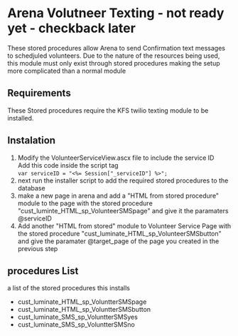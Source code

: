 <h1>Arena Volutneer Texting - not ready yet - checkback later</h1>
<p>These stored procedures allow Arena to send Confirmation text messages to schedjuled volunteers.
Due to the nature of the resources being used, this module must only exist through stored procedures making the setup more complicated than a normal module
</p>
<h2>Requirements</h2>
<p>These Stored procedures require the KFS twilio texting module to be installed.</p>
<h2>Instalation</h2>
<ol>
<li>Modify the VolunteerServiceView.ascx file to include the service ID <br> Add this code inside the script tag <br> <code>var serviceID = "<%= Session["_serviceID"] %>";</code></li>
<li>next run the installer script to add the required stored procedures to the database</li>
<li>make a new page in arena and add a "HTML from stored procedure" module to the page with the stored procedure "cust_luminte_HTML_sp_VolunteerSMSpage" and give it the paramaters @serviceID</li>
<li>Add another "HTML from stored" module to Volunteer Service Page with the stored procedure "cust_luminate_HTML_sp_VolunteerSMSbutton" and give the paramater @target_page of the page you created in the previous step</li>
</ol>
<h2>procedures List</h2>
<p>a list of the stored procedures this installs</p>
<ul>
<li>cust_luminate_HTML_sp_VoluntterSMSpage</li>
<li>cust_luminate_HTML_sp_VoluntterSMSbutton</li>
<li>cust_luminate_SMS_sp_VoluntterSMSyes</li>
<li>cust_luminate_SMS_sp_VoluntterSMSno</li>
</ul>
